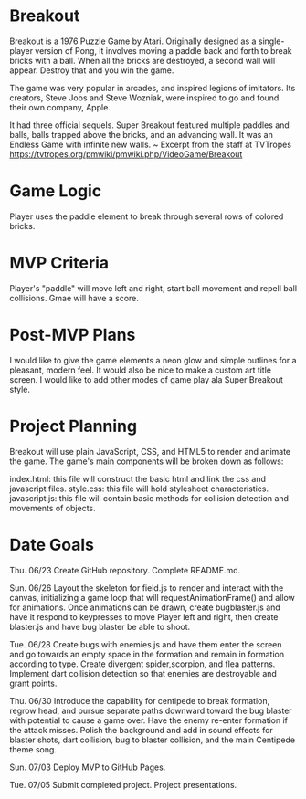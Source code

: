 # Breakout
Breakout is a 1976 Puzzle Game by Atari. Originally designed as a single-player version of Pong, it involves moving a paddle back and forth to break bricks with a ball. When all the bricks are destroyed, a second wall will appear. Destroy that and you win the game.

The game was very popular in arcades, and inspired legions of imitators. Its creators, Steve Jobs and Steve Wozniak, were inspired to go and found their own company, Apple.

It had three official sequels. Super Breakout featured multiple paddles and balls, balls trapped above the bricks, and an advancing wall. It was an Endless Game with infinite new walls. 
    ~ Excerpt from the staff at TVTropes https://tvtropes.org/pmwiki/pmwiki.php/VideoGame/Breakout

# Game Logic
Player uses the paddle element to break through several rows of colored bricks.
# MVP Criteria
Player's "paddle" will move left and right, start ball movement and repell ball collisions. Gmae will have a score.

# Post-MVP Plans
I would like to give the game elements a neon glow and simple outlines for a pleasant, modern feel. It would also be nice to make a custom art title screen. I would like to add other modes of game play ala Super Breakout style.

# Project Planning
Breakout will use plain JavaScript, CSS, and HTML5 to render and animate the game. The game's main components will be broken down as follows:

index.html: this file will construct the basic html and link the css and javascript files.
style.css: this file will hold stylesheet characteristics.
javascript.js: this file will contain basic methods for collision detection and movements of objects. 
# Date Goals
Thu. 06/23 Create GitHub repository. Complete README.md.

Sun. 06/26 Layout the skeleton for field.js to render and interact with the canvas, initializing a game loop that will requestAnimationFrame() and allow for animations. Once animations can be drawn, create bugblaster.js and have it respond to keypresses to move Player left and right, then create blaster.js and have bug blaster be able to shoot.

Tue. 06/28 Create bugs with enemies.js and have them enter the screen and go towards an empty space in the formation and remain in formation according to type. Create divergent spider,scorpion, and flea patterns. Implement dart collision detection so that enemies are destroyable and grant points.

Thu. 06/30 Introduce the capability for centipede to break formation, regrow head, and pursue separate paths downward toward the bug blaster with potential to cause a game over. Have the enemy re-enter formation if the attack misses. Polish the background and add in sound effects for blaster shots, dart collision, bug to blaster collision, and the main Centipede theme song.

Sun. 07/03 Deploy MVP to GitHub Pages.

Tue. 07/05 Submit completed project. Project presentations.